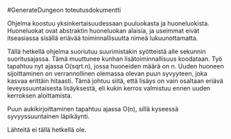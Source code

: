 #GenerateDungeon toteutusdokumentti

Ohjelma koostuu yksinkertaisuudessaan puuluokasta ja huoneluokista. Huoneluokat ovat abstraktin huoneluokan alaisia, ja useimmat eivät itseasiassa
 sisällä eriävää toiminnallisuutta nimeä lukuunottamatta.
 
 Tällä hetkellä ohjelma suoriutuu suurimistakin syötteistä alle sekunnin suoritusajassa. Tämä muuttunee kunhan lisätoiminnallisuus koodataan.
 Työ tapahtuu nyt ajassa O(sqrt.n), jossa huoneiden määrä on n. Uuden huoneen sijoittaminen on verrannollinen olemassa olevan puun syvyyteen, joka 
 kasvaa erittäin hitaasti. Tämä johtuu siitä, että lisäys on vain osaltaan eriävä leveyssuuntaisesta lisäyksestä, eli kukin kerros valmistuu
 ennen uuden kerroksen aloittamista.
 
 Puun aukikirjoittaminen tapahtuu ajassa O(n), sillä kyseessä syvyyssuuntainen läpikäynti.
 
 Lähteitä ei tällä hetkellä ole.

